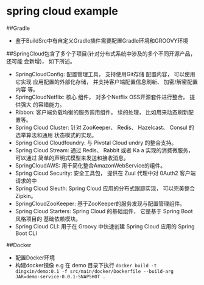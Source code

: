 # spring cloud example

##Gradle
- 鉴于BuildSrc中有自定义Gradle插件需要配置Gradle环境和GROOVY环境

##SpringCloud包含了多个子项目(针对分布式系统中涉及的多个不同开源产品，还可能
会新增)， 如下所述。
- SpringCloudConfig: 配置管理工具， 支持使用Git存储 配置内容， 可以使用它实现 应用配置的外部化存储， 并支持客户端配置信息刷新、 加密/解密配置内容 等。
- SpringCloudNetflix: 核心 组件， 对多个Netflix OSS开源套件进行整合。
提供强大 的容错能力。
- Ribbon: 客户端负载均衡的服务调用组件。
 续的处理， 比如用来动态刷新配置等。
- Spring Cloud Cluster: 针对 ZooKeeper、 Redis、 Hazelcast、 Consul 的选举算法和通用 状态模式的实现。
- Spring Cloud Cloudfoundry: 与 Pivotal Cloud undry 的整合支持。
- Spring Cloud Stream: 通过 Redis、 Rabbit 或者 Ka a 实现的消费微服务， 可以通过 简单的声明式模型来发送和接收消息。
- SpringCloudAWS: 用千简化整合AmazonWebService的组件。
- Spring Cloud Security: 安全工具包， 提供在 Zuul 代理中对 0Auth2 客户端请求的中
- Spring Cloud Sleuth: Spring Cloud 应用的分布式跟踪实现， 可以完美整合 Zipkin。
- SpringCloudZooKeeper: 基于ZooKeeper的服务发现与配置管理组件。
- Spring Cloud Starters: Spring Cloud 的基础组件， 它是基于 Spring Boot 风格项目的
基础依赖模块。
- Spring Cloud CLI: 用于在 Groovy 中快速创建 Spring Cloud 应用的 Spring Boot CLI 

##Docker
- 配置Docker环境
- 构建docker镜像 e.g 在 demo 目录下执行 
  ```docker build -t dingxin/demo:0.1 -f src/main/docker/Dockerfile --build-arg JAR=demo-service-0.0.1-SNAPSHOT .```
